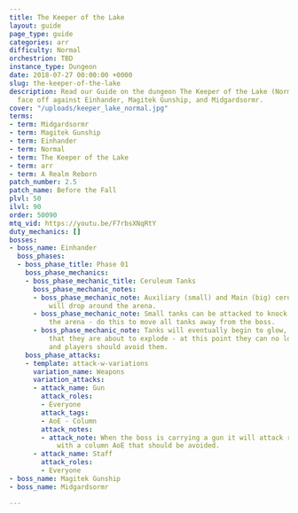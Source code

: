 ```yaml
---
title: The Keeper of the Lake
layout: guide
page_type: guide
categories: arr
difficulty: Normal
orchestrion: TBD
instance_type: Dungeon
date: 2018-07-27 00:00:00 +0000
slug: the-keeper-of-the-lake
description: Read our Guide on the dungeon The Keeper of the Lake (Normal) where you'll
  face off against Einhander, Magitek Gunship, and Midgardsormr.
cover: "/uploads/keeper_lake_normal.jpg"
terms:
- term: Midgardsormr
- term: Magitek Gunship
- term: Einhander
- term: Normal
- term: The Keeper of the Lake
- term: arr
- term: A Realm Reborn
patch_number: 2.5
patch_name: Before the Fall
plvl: 50
ilvl: 90
order: 50090
mtq_vid: https://youtu.be/F7rbsXNqRtY
duty_mechanics: []
bosses:
- boss_name: Einhander
  boss_phases:
  - boss_phase_title: Phase 01
    boss_phase_mechanics:
    - boss_phase_mechanic_title: Ceruleum Tanks
      boss_phase_mechanic_notes:
      - boss_phase_mechanic_note: Auxiliary (small) and Main (big) ceruleum tanks
          will drop around the arena.
      - boss_phase_mechanic_note: Small tanks can be attacked to knock them across
          the arena - do this to move all tanks away from the boss.
      - boss_phase_mechanic_note: Tanks will eventually begin to glow, indicating
          that they are about to explode - at this point they can no longer be moved
          and players should avoid them.
    boss_phase_attacks:
    - template: attack-w-variations
      variation_name: Weapons
      variation_attacks:
      - attack_name: Gun
        attack_roles:
        - Everyone
        attack_tags:
        - AoE - Column
        attack_notes:
        - attack_note: When the boss is carrying a gun it will attack random players
            with a column AoE that should be avoided.
      - attack_name: Staff
        attack_roles:
        - Everyone
- boss_name: Magitek Gunship
- boss_name: Midgardsormr

---
```

